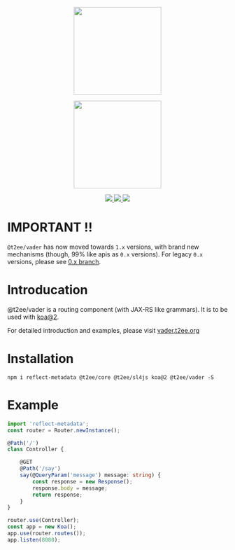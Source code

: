 <p align="center">
    <a href="https://t2ee.org">
        <img width="200" src="https://t2ee.org/img/logos/t2ee.png">
    </a>
</p>
<p align="center">
    <a href="https://vader.t2ee.org">
        <img width="200" src="https://t2ee.org/img/logos/vader.png">
    </a>
</p>


<p align="center">
    <a href="https://www.npmjs.com/package/@t2ee/vader">
        <img src="https://badge.fury.io/js/%40t2ee%2Fvader.svg">
    </a>
    <a href="https://travis-ci.org/t2ee/vader">
        <img src="https://img.shields.io/travis/t2ee/vader/master.svg?style=flat-square">
    </a>
    <a href="https://coveralls.io/r/t2ee/vader?branch=master">
        <img src="https://img.shields.io/coveralls/t2ee/vader/master.svg?style=flat-square">
    </a>
</p>

# IMPORTANT !!

`@t2ee/vader` has now moved towards `1.x` versions, with brand new mechanisms (though, 99% like apis as `0.x` versions). For legacy `0.x` versions, please see [0.x branch](https://github.com/t2ee/vader/tree/0.x).

# Introducation

@t2ee/vader is a routing component (with JAX-RS like grammars). It is to be used with [koa@2](https://github.com/koajs/koa).

For detailed introduction and examples, please visit [vader.t2ee.org](//vader.t2ee.org)

# Installation

`npm i reflect-metadata @t2ee/core @t2ee/sl4js koa@2 @t2ee/vader -S`



# Example

```typescript
import 'reflect-metadata';
const router = Router.newInstance();

@Path('/')
class Controller {

    @GET
    @Path('/say')
    say(@QueryParam('message') message: string) {
        const response = new Response();
        response.body = message;
        return response;
    }
}

router.use(Controller);
const app = new Koa();
app.use(router.routes());
app.listen(8080);
```

